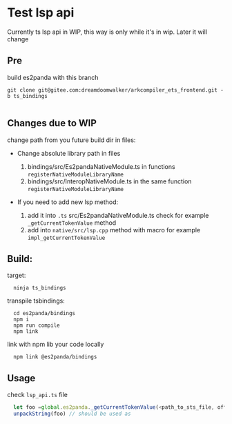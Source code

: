 # Test lsp api

Currently ts lsp api in WIP, this way is only while it's in wip. Later it will change

## Pre

build es2panda with this branch
```
git clone git@gitee.com:dreamdoomwalker/arkcompiler_ets_frontend.git -b ts_bindings
  
```

## Changes due to WIP

change path from you future build dir in files:
- Change absolute library path in files 
  1. bindings/src/Es2pandaNativeModule.ts in functions `registerNativeModuleLibraryName`
  2. bindings/src/InteropNativeModule.ts in the same function `registerNativeModuleLibraryName`

- If you need to add new lsp method:
  1. add it into `.ts` src/Es2pandaNativeModule.ts check for example `_getCurrentTokenValue` method
  2. add into `native/src/lsp.cpp` method with macro for example `impl_getCurrentTokenValue`

## Build:
target:
```
  ninja ts_bindings
```

transpile tsbindings:

```
  cd es2panda/bindings
  npm i
  npm run compile
  npm link
```

link with npm lib your code locally 

```
  npm link @es2panda/bindings
```

## Usage

check `lsp_api.ts` file 
```ts
  let foo =global.es2panda._getCurrentTokenValue(<path_to_sts_file, offset)
  unpackString(foo) // should be used as 
```


